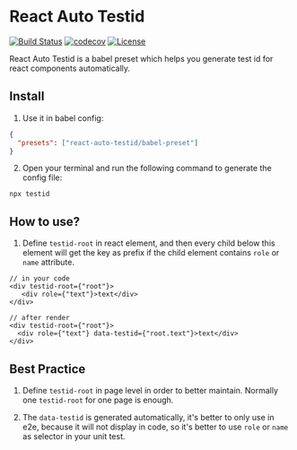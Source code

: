 # React Auto Testid

[![Build Status](https://travis-ci.com/reeli/react-auto-testid.svg?branch=master&status=passed)](https://travis-ci.com/github/reeli/react-auto-testid)
[![codecov](https://codecov.io/gh/reeli/react-auto-testid/branch/master/graph/badge.svg?style=flat-square)](https://codecov.io/gh/reeli/react-auto-testid)
[![License](https://img.shields.io/npm/l/react-auto-testid.svg?style=flat-square)](https://npmjs.org/package/react-auto-testid)

React Auto Testid is a babel preset which helps you generate test id for react components automatically.

## Install

1. Use it in babel config:

```json
{
  "presets": ["react-auto-testid/babel-preset"]
}
```

2. Open your terminal and run the following command to generate the config file:

```shell
npx testid
```

## How to use?

1. Define `testid-root` in react element, and then every child below this element will get the key as prefix if the child element contains `role` or `name` attribute.

```tsx
// in your code
<div testid-root={"root"}>
   <div role={"text"}>text</div>
</div>

// after render
<div testid-root={"root"}>
  <div role={"text"} data-testid={"root.text"}>text</div>
</div>
```

## Best Practice

1. Define `testid-root` in page level in order to better maintain. Normally one `testid-root` for one page is enough.
   
2. The `data-testid` is generated automatically, it's better to only use in e2e, because it will not display in code, so it's better to use `role` or `name` as selector in your unit test.
